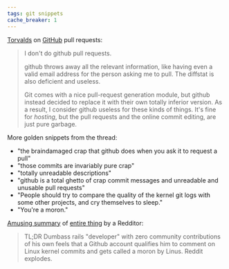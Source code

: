 ```yaml
---
tags: git snippets
cache_breaker: 1
---
```


[Torvalds](https://github.com/torvalds/linux/pull/17) on [GitHub](/wiki/GitHub) pull requests:

> I don't do github pull requests.
>
> github throws away all the relevant information, like having even a valid email address for the person asking me to pull. The diffstat is also deficient and useless.
>
> Git comes with a nice pull-request generation module, but github instead decided to replace it with their own totally inferior version. As a result, I consider github useless for these kinds of things. It's fine for *hosting*, but the pull requests and the online commit editing, are just pure garbage.

More golden snippets from the thread:

-   "the braindamaged crap that github does when you ask it to request a pull"
-   "those commits are invariably pure crap"
-   "totally unreadable descriptions"
-   "github is a total ghetto of crap commit messages and unreadable and unusable pull requests"
-   "People should try to compare the quality of the kernel git logs with some other projects, and cry themselves to sleep."
-   "You're a moron."

[Amusing summary](http://www.reddit.com/r/programming/comments/tionj/linus_torvalds_doesnt_do_github_pull_requests/c4n7gx5) of [entire thing](http://www.reddit.com/r/programming/comments/tionj/linus_torvalds_doesnt_do_github_pull_requests/) by a Redditor:

> TL;DR Dumbass rails "developer" with zero community contributions of his own feels that a Github account qualifies him to comment on Linux kernel commits and gets called a moron by Linus. Reddit explodes.
